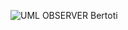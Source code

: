 ![UML OBSERVER Bertoti](https://github.com/pedro11pucci/Bertoti/assets/56747051/98eabbef-8bb0-4a0c-aa2b-958a6252f484)
